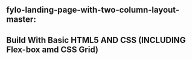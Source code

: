 ## fylo-landing-page-with-two-column-layout-master:

## Build With Basic HTML5 AND CSS (INCLUDING Flex-box amd CSS Grid)
